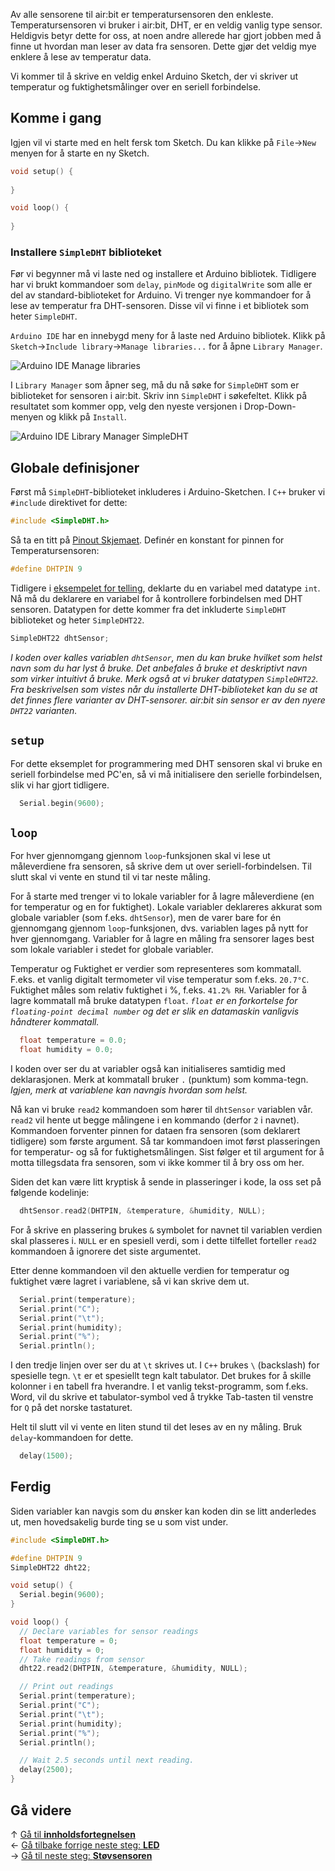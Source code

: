 Av alle sensorene til air:bit er temperatursensoren den enkleste. Temperatursensoren vi bruker i air:bit, DHT, er en veldig vanlig type sensor. Heldigvis betyr dette for oss, at noen andre allerede har gjort jobben med å finne ut hvordan man leser av data fra sensoren. Dette gjør det veldig mye enklere å lese av temperatur data.

Vi kommer til å skrive en veldig enkel Arduino Sketch, der vi skriver ut temperatur og fuktighetsmålinger over en seriell forbindelse.

## Komme i gang

Igjen vil vi starte med en helt fersk tom Sketch. Du kan klikke på `File`&rarr;`New` menyen for å starte en ny Sketch.

``` cpp
void setup() {
  
}

void loop() {
  
}
```

### Installere `SimpleDHT` biblioteket

Før vi begynner må vi laste ned og installere et Arduino bibliotek. Tidligere har vi brukt kommandoer som `delay`, `pinMode` og `digitalWrite` som alle er del av standard-biblioteket for Arduino. Vi trenger nye kommandoer for å lese av temperatur fra DHT-sensoren. Disse vil vi finne i et bibliotek som heter `SimpleDHT`.

`Arduino IDE` har en innebygd meny for å laste ned Arduino bibliotek. Klikk på `Sketch`&rarr;`Include library`&rarr;`Manage libraries...` for å åpne `Library Manager`.

![Arduino IDE Manage libraries][manage-libraries-menu]

I `Library Manager` som åpner seg, må du nå søke for `SimpleDHT` som er biblioteket for sensoren i air:bit. Skriv inn `SimpleDHT` i søkefeltet. Klikk på resultatet som kommer opp, velg den nyeste versjonen i Drop-Down-menyen og klikk på `Install`.

![Arduino IDE Library Manager SimpleDHT][library-manager-simple-dht]

## Globale definisjoner

Først må `SimpleDHT`-biblioteket inkluderes i Arduino-Sketchen. I `C++` bruker vi `#include` direktivet for dette:

``` cpp
#include <SimpleDHT.h>
```

Så ta en titt på [Pinout Skjemaet][pinout]. Definér en konstant for pinnen for Temperatursensoren:

``` cpp
#define DHTPIN 9
```

Tidligere i [eksempelet for telling][counting], deklarte du en variabel med datatype `int`. Nå må du deklarere en variabel for å kontrollere forbindelsen med DHT sensoren. Datatypen for dette kommer fra det inkluderte `SimpleDHT` biblioteket og heter `SimpleDHT22`.

``` cpp
SimpleDHT22 dhtSensor;
```

*I koden over kalles variablen `dhtSensor`, men du kan bruke hvilket som helst navn som du har lyst å bruke. Det anbefales å bruke et deskriptivt navn som virker intuitivt å bruke. Merk også at vi bruker datatypen `SimpleDHT22`. Fra beskrivelsen som vistes når du installerte DHT-biblioteket kan du se at det finnes flere varianter av DHT-sensorer. air:bit sin sensor er av den nyere `DHT22` varianten.*

## `setup`

For dette eksemplet for programmering med DHT sensoren skal vi bruke en seriell forbindelse med PC'en, så vi må initialisere den serielle forbindelsen, slik vi har gjort tidligere.

``` cpp
  Serial.begin(9600);
```

## `loop`

For hver gjennomgang gjennom `loop`-funksjonen skal vi lese ut måleverdiene fra sensoren, så skrive dem ut over seriell-forbindelsen. Til slutt skal vi vente en stund til vi tar neste måling.

For å starte med trenger vi to lokale variabler for å lagre måleverdiene (en for temperatur og en for fuktighet). Lokale variabler deklareres akkurat som globale variabler (som f.eks. `dhtSensor`), men de varer bare for én gjennomgang gjennom `loop`-funksjonen, dvs. variablen lages på nytt for hver gjennomgang. Variabler for å lagre en måling fra sensorer lages best som lokale variabler i stedet for globale variabler.

Temperatur og Fuktighet er verdier som representeres som kommatall. F.eks. et vanlig digitalt termometer vil vise temperatur som f.eks. `20.7°C`. Fuktighet måles som relativ fuktighet i %, f.eks. `41.2% RH`. Variabler for å lagre kommatall må bruke datatypen `float`. *`float` er en forkortelse for `floating-point decimal number` og det er slik en datamaskin vanligvis håndterer kommatall.*

``` cpp
  float temperature = 0.0;
  float humidity = 0.0;
```

I koden over ser du at variabler også kan initialiseres samtidig med deklarasjonen. Merk at kommatall bruker `.` (punktum) som komma-tegn. *Igjen, merk at variablene kan navngis hvordan som helst.*

Nå kan vi bruke `read2` kommandoen som hører til `dhtSensor` variablen vår. `read2` vil hente ut begge målingene i en kommando (derfor `2` i navnet). Kommandoen forventer pinnen for dataen fra sensoren (som deklarert tidligere) som første argument. Så tar kommandoen imot først plasseringen for temperatur- og så for fuktighetsmålingen. Sist følger et til argument for å motta tillegsdata fra sensoren, som vi ikke kommer til å bry oss om her.

Siden det kan være litt kryptisk å sende in plasseringer i kode, la oss set på følgende kodelinje:

``` cpp
  dhtSensor.read2(DHTPIN, &temperature, &humidity, NULL);
```

For å skrive en plassering brukes `&` symbolet for navnet til variablen verdien skal plasseres i. `NULL` er en spesiell verdi, som i dette tilfellet forteller `read2` kommandoen å ignorere det siste argumentet.

Etter denne kommandoen vil den aktuelle verdien for temperatur og fuktighet være lagret i variablene, så vi kan skrive dem ut.

``` cpp
  Serial.print(temperature);
  Serial.print("C");
  Serial.print("\t");
  Serial.print(humidity);
  Serial.print("%");
  Serial.println();
```

I den tredje linjen over ser du at `\t` skrives ut. I `C++` brukes `\` (backslash) for spesielle tegn. `\t` er et spesiellt tegn kalt tabulator. Det brukes for å skille kolonner i en tabell fra hverandre. I et vanlig tekst-programm, som f.eks. Word, vil du skrive et tabulator-symbol ved å trykke Tab-tasten til venstre for `Q` på det norske tastaturet.

Helt til slutt vil vi vente en liten stund til det leses av en ny måling. Bruk `delay`-kommandoen for dette.

``` cpp
  delay(1500);
```

## Ferdig

Siden variabler kan navgis som du ønsker kan koden din se litt anderledes ut, men hovedsakelig burde ting se u som vist under.

``` cpp
#include <SimpleDHT.h>

#define DHTPIN 9
SimpleDHT22 dht22;

void setup() {
  Serial.begin(9600);
}

void loop() {
  // Declare variables for sensor readings
  float temperature = 0;
  float humidity = 0;
  // Take readings from sensor
  dht22.read2(DHTPIN, &temperature, &humidity, NULL);

  // Print out readings
  Serial.print(temperature);
  Serial.print("C");
  Serial.print("\t");
  Serial.print(humidity);
  Serial.print("%");
  Serial.println();

  // Wait 2.5 seconds until next reading.
  delay(2500);
}
```

## Gå videre

&uarr; [Gå til **innholdsfortegnelsen**][home]  
&larr; [Gå tilbake forrige neste steg: **LED**][led]  
&rarr; [Gå til neste steg: **Støvsensoren**][pm]  

[pinout]: airbit-Pinout
[counting]: Variabler-og-telling-i-Arduino

[home]: airbit-Programmering
[led]: airbit-LED-Blinking
[pm]: Programmering-med-Støvsensoren

[manage-libraries-menu]: Arduino-IDE-Manage-Library.png
[library-manager-simple-dht]: Arduino-IDE-Library-Manager-SimpleDHT.png
